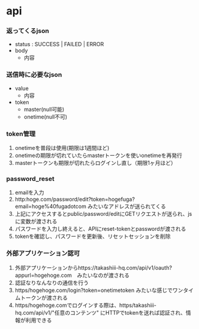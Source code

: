 # api

### 返ってくるjson

- status : SUCCESS | FAILED | ERROR
- body
  - 内容
  
### 送信時に必要なjson
- value
  - 内容
- token
  - master(null可能)
  - onetime(null不可)

### token管理

1. onetimeを普段は使用(期限は1週間ほど)
2. onetimeの期限が切れていたらmasterトークンを使いonetimeを再発行
3. masterトークンも期限が切れたらログインし直し（期限1ヶ月ほど）

### password_reset

1. emailを入力
2. http:hoge.com/password/edit?token=hogefuga?email=hoge%40fugadotcom みたいなアドレスが送られてくる
3. 上記にアクセスするとpublic/password/editにGETリクエストが送られ、jsに変数が渡される
4. パスワードを入力し終えると、APIにreset-tokenとpasswordが渡される
5. tokenを確認し、パスワードを更新後、リセットセッションを削除

### 外部アプリケーション認可

1. 外部アプリケーションからhttps://takashiii-hq.com/api/v1/oauth?appurl=hogehoge.com　みたいなのが渡される
2. 認証なりなんなりの通信を行う
3. https/hogehoge.com/login?token=onetimetoken みたいな感じでワンタイムトークンが渡される
4. https/hogehoge.comでログインする際は、https/takashiii-hq.com/api/v1/"任意のコンテンツ"  にHTTPでtokenを送れば認証され、情報が利用できる
